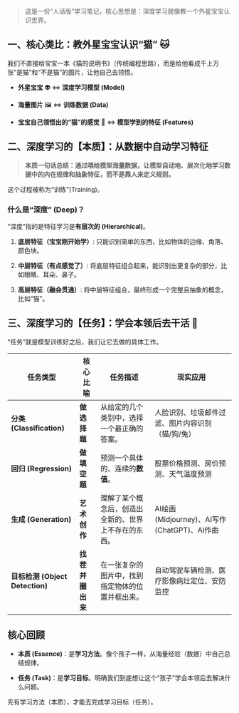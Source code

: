 
> 这是一份“人话版”学习笔记，核心思想是：深度学习就像教一个外星宝宝认识世界。

## 一、核心类比：教外星宝宝认识“猫” 🐱

我们不直接给宝宝一本《猫的说明书》（传统编程思路），而是给他看成千上万张“是猫”和“不是猫”的图片，让他自己去领悟。

- **外星宝宝** 👽 <=> **深度学习模型 (Model)**
    
- **海量图片** 🖼️ <=> **训练数据 (Data)**
    
- **宝宝自己领悟出的“猫”的感觉** 🤔 <=> **模型学到的特征 (Features)**
    

## 二、深度学习的【本质】：从数据中自动学习特征

> **本质一句话总结：通过喂给模型海量数据，让模型自动地、层次化地学习数据中的内在规律和抽象特征，而不是靠人来定义规则。**

这个过程被称为“训练”(Training)。

### 什么是“深度” (Deep)？

“深度”指的是特征学习是**有层次的 (Hierarchical)**。

1. **底层特征（宝宝刚开始学）**: 只能识别简单的东西，比如物体的边缘、角落、颜色块。
    
2. **中层特征（有点感觉了）**: 将底层特征组合起来，能识别出更复杂的部分，比如眼睛、耳朵、鼻子。
    
3. **高层特征（融会贯通）**: 将中层特征组合，最终形成一个完整且抽象的概念，比如“猫”。
    

## 三、深度学习的【任务】：学会本领后去干活 🎯

“任务”就是模型训练好之后，我们让它去做的具体工作。

|任务类型|核心比喻|任务描述|现实应用|
|---|---|---|---|
|**分类 (Classification)**|**做选择题**|从给定的几个类别中，选择一个最正确的答案。|人脸识别、垃圾邮件过滤、图片内容识别（猫/狗/兔）|
|**回归 (Regression)**|**做填空题**|预测一个具体的、连续的**数值**。|股票价格预测、房价预测、天气温度预测|
|**生成 (Generation)**|**艺术创作**|理解了某个概念后，创造出全新的、世界上不存在的东西。|AI绘画 (Midjourney)、AI写作 (ChatGPT)、AI作曲|
|**目标检测 (Object Detection)**|**找茬并圈出来**|在一张复杂的图片中，找到指定物体的位置并框出来。|自动驾驶车辆检测、医疗影像病灶定位、安防监控|

## 核心回顾

- **本质 (Essence)**：是**学习方法**。像个孩子一样，从海量经验（数据）中自己总结规律。
    
- **任务 (Task)**：是**学习目标**。明确我们到底想让这个“孩子”学会本领后去解决什么问题。
    

先有学习方法（本质），才能去完成学习目标（任务）。